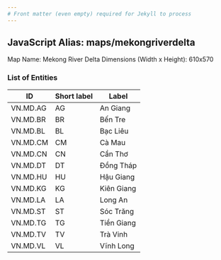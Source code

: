 ```yaml
---
# Front matter (even empty) required for Jekyll to process
---
```


## JavaScript Alias: maps/mekongriverdelta

Map Name: Mekong River Delta
Dimensions (Width x Height): 610x570





### List of Entities

ID | Short label | Label
---|---|---|
VN.MD.AG|AG|An Giang
VN.MD.BR|BR|Bến Tre
VN.MD.BL|BL|Bạc Liêu
VN.MD.CM|CM|Cà Mau
VN.MD.CN|CN|Cần Thơ
VN.MD.DT|DT|Đồng Tháp
VN.MD.HU|HU|Hậu Giang
VN.MD.KG|KG|Kiên Giang
VN.MD.LA|LA|Long An
VN.MD.ST|ST|Sóc Trăng
VN.MD.TG|TG|Tiền Giang
VN.MD.TV|TV|Trà Vinh
VN.MD.VL|VL|Vĩnh Long